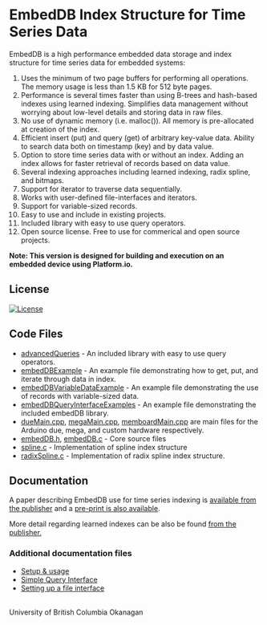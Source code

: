 # EmbedDB Index Structure for Time Series Data

EmbedDB is a high performance embedded data storage and index structure for time series data for embedded systems:

1. Uses the minimum of two page buffers for performing all operations. The memory usage is less than 1.5 KB for 512 byte pages.
2. Performance is several times faster than using B-trees and hash-based indexes using learned indexing. Simplifies data management without worrying about low-level details and storing data in raw files.
3. No use of dynamic memory (i.e. malloc()). All memory is pre-allocated at creation of the index.
4. Efficient insert (put) and query (get) of arbitrary key-value data. Ability to search data both on timestamp (key) and by data value.
5. Option to store time series data with or without an index. Adding an index allows for faster retrieval of records based on data value.
6. Several indexing approaches including learned indexing, radix spline, and bitmaps. 
7. Support for iterator to traverse data sequentially.
8. Works with user-defined file-interfaces and iterators. 
9. Support for variable-sized records.
10. Easy to use and include in existing projects.
11. Included library with easy to use query operators. 
12. Open source license. Free to use for commerical and open source projects.

**Note: This version is designed for building and execution on an embedded device using Platform.io.**

## License

[![License](https://img.shields.io/badge/License-BSD%203--Clause-blue.svg)](https://opensource.org/licenses/BSD-3-Clause)

## Code Files

-   [advancedQueries](src/query-interface/advancedQueries.c) - An included library with easy to use query operators. 
-   [embedDBExample](src/embedDBExample.h) - An example file demonstrating how to get, put, and iterate through data in index. 
-   [embedDBVariableDataExample](src/embedDBVariableDataExample.h) - An example file demonstrating the use of records with variable-sized data. 
-   [embedDBQueryInterfaceExamples](src/advancedQueryInterfaceExample.h) - An example file demonstrating the included embedDB library. 
-   [dueMain.cpp](src/dueMain.cpp), [megaMain.cpp](src/megaMain.cpp), [memboardMain.cpp](src/memBoardMain.cpp) are main files for the Arduino due, mega, and custom hardware respectively.
-   [embedDB.h](src/embedDB/embedDB.h), [embedDB.c](src/embedDB/embedDB.c) - Core source files 
-   [spline.c](src/spline/spline.c) - Implementation of spline index structure
-   [radixSpline.c](src/spline/radixspline.c) - Implementation of radix spline index structure. 

## Documentation

A paper describing EmbedDB use for time series indexing is [available from the publisher](https://www.scitepress.org/Link.aspx?doi=10.5220/0010318800920099) and a [pre-print is also available](SBITS_time_series_index.pdf).

More detail regarding learned indexes can be also be found [from the publisher.](https://arxiv.org/abs/2302.03085)

### Additional documentation files

-   [Setup & usage](docs/usageInfo.md)
-    [Simple Query Interface](docs/advancedQueries.md)
-   [Setting up a file interface](docs/fileInterface.md)

<br>University of British Columbia Okanagan

